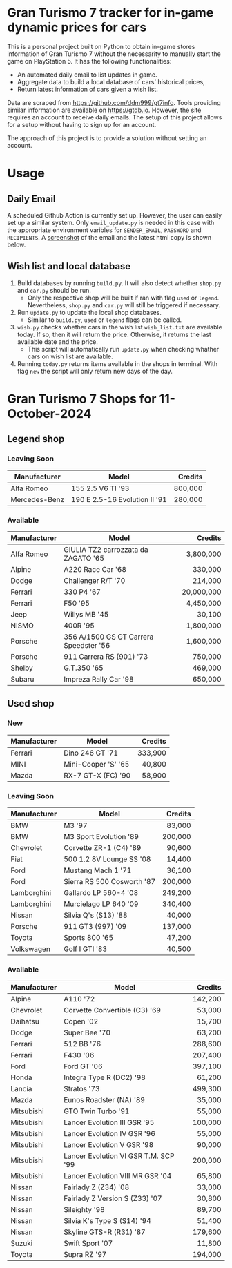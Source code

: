 # Gran Turismo 7 tracker for in-game dynamic prices for cars

This is a personal project built on Python to obtain in-game stores information of Gran Turismo 7 without the necessarity to manually start the game on PlayStation 5. It has the following functionalities:

- An automated daily email to list updates in game.
- Aggregate data to build a local database of cars' historical prices,
- Return latest information of cars given a wish list.

Data are scraped from https://github.com/ddm999/gt7info. Tools providing similar information are available on https://gtdb.io. However, the site requires an account to receive daily emails. The setup of this project allows for a setup without having to sign up for an account.

The approach of this project is to provide a solution without setting an account.

# Usage

## Daily Email

A scheduled Github Action is currently set up. However, the user can easily set up a similar system. Only `email_update.py` is needed in this case with the appropriate environment varibles for `SENDER_EMAIL`, `PASSWORD` and `RECIPIENTS`. A [screenshot](https://raw.githubusercontent.com/marcohoucheng/Gran-Turismo-7-Price-Tracker/main/data/email_screenshot.png) of the email and the latest html copy is shown below.

## Wish list and local database

1. Build databases by running `build.py`. It will also detect whether `shop.py` and `car.py` should be run.
    - Only the respective shop will be built if ran with flag `used` or `legend`. Nevertheless, `shop.py` and `car.py` will still be triggered if necessary.
2. Run `update.py` to update the local shop databases.
    - Similar to `build.py`, `used` or `legend` flags can be called.
3. `wish.py` checks whether cars in the wish list `wish_list.txt` are available today. If so, then it will return the price. Otherwise, it returns the last available date and the price.
    - This script will automatically run `update.py` when checking whather cars on wish list are available.
4. Running `today.py` returns items available in the shops in terminal. With flag `new` the script will only return new days of the day.


# Gran Turismo 7 Shops for 11-October-2024



## Legend shop

### Leaving Soon
 | Manufacturer | Model | Credits |
 | --- | --- | --: |
|Alfa Romeo|155 2.5 V6 TI '93|800,000|
|Mercedes-Benz|190 E 2.5-16 Evolution II '91|280,000|

### Available
 | Manufacturer | Model | Credits |
 | --- | --- | --: |
|Alfa Romeo|GIULIA TZ2 carrozzata da ZAGATO '65|3,800,000|
|Alpine|A220 Race Car '68|330,000|
|Dodge|Challenger R/T '70|214,000|
|Ferrari|330 P4 '67|20,000,000|
|Ferrari|F50 '95|4,450,000|
|Jeep|Willys MB '45|30,100|
|NISMO|400R '95|1,800,000|
|Porsche|356 A/1500 GS GT Carrera Speedster '56|1,600,000|
|Porsche|911 Carrera RS (901) '73|750,000|
|Shelby|G.T.350 '65|469,000|
|Subaru|Impreza Rally Car '98|650,000|


## Used shop

### New
 | Manufacturer | Model | Credits |
 | --- | --- | --: |
|Ferrari|Dino 246 GT '71|333,900|
|MINI|Mini-Cooper 'S' '65|40,800|
|Mazda|RX-7 GT-X (FC) '90|58,900|

### Leaving Soon
 | Manufacturer | Model | Credits |
 | --- | --- | --: |
|BMW|M3 '97|83,000|
|BMW|M3 Sport Evolution '89|200,000|
|Chevrolet|Corvette ZR-1 (C4) '89|90,600|
|Fiat|500 1.2 8V Lounge SS '08|14,400|
|Ford|Mustang Mach 1 '71|36,100|
|Ford|Sierra RS 500 Cosworth '87|200,000|
|Lamborghini|Gallardo LP 560-4 '08|249,200|
|Lamborghini|Murcielago LP 640 '09|340,400|
|Nissan|Silvia Q's (S13) '88|40,000|
|Porsche|911 GT3 (997) '09|137,000|
|Toyota|Sports 800 '65|47,200|
|Volkswagen|Golf I GTI '83|40,500|

### Available
 | Manufacturer | Model | Credits |
 | --- | --- | --: |
|Alpine|A110 '72|142,200|
|Chevrolet|Corvette Convertible (C3) '69|53,000|
|Daihatsu|Copen '02|15,700|
|Dodge|Super Bee '70|63,200|
|Ferrari|512 BB '76|288,600|
|Ferrari|F430 '06|207,400|
|Ford|Ford GT '06|397,100|
|Honda|Integra Type R (DC2) '98|61,200|
|Lancia|Stratos '73|499,300|
|Mazda|Eunos Roadster (NA) '89|35,000|
|Mitsubishi|GTO Twin Turbo '91|55,000|
|Mitsubishi|Lancer Evolution III GSR '95|100,000|
|Mitsubishi|Lancer Evolution IV GSR '96|55,000|
|Mitsubishi|Lancer Evolution V GSR '98|90,000|
|Mitsubishi|Lancer Evolution VI GSR T.M. SCP '99|200,000|
|Mitsubishi|Lancer Evolution VIII MR GSR '04|65,800|
|Nissan|Fairlady Z (Z34) '08|33,000|
|Nissan|Fairlady Z Version S (Z33) '07|30,800|
|Nissan|Sileighty '98|89,700|
|Nissan|Silvia K's Type S (S14) '94|51,400|
|Nissan|Skyline GTS-R (R31) '87|179,600|
|Suzuki|Swift Sport '07|11,800|
|Toyota|Supra RZ '97|194,000|
